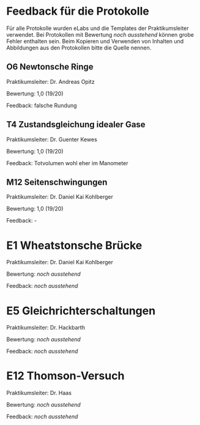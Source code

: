 # Feedback für die Protokolle

Für alle Protokolle wurden eLabs und die Templates der Praktikumsleiter verwendet. Bei Protokollen mit Bewertung *noch ausstehend* können grobe Fehler enthalten sein. Beim Kopieren und Verwenden von Inhalten und Abbildungen aus den Protokollen bitte die Quelle nennen.

## O6 Newtonsche Ringe

Praktikumsleiter: Dr. Andreas Opitz

Bewertung: 1,0 (19/20)

Feedback: falsche Rundung

## T4 Zustandsgleichung idealer Gase

Praktikumsleiter: Dr. Guenter Kewes

Bewertung: 1,0 (19/20)

Feedback: Totvolumen wohl eher im Manometer

## M12 Seitenschwingungen

Praktikumsleiter: Dr. Daniel Kai Kohlberger

Bewertung: 1,0 (19/20)

Feedback: -

# E1 Wheatstonsche Brücke

Praktikumsleiter: Dr. Daniel Kai Kohlberger

Bewertung: *noch ausstehend*

Feedback: *noch ausstehend*

# E5 Gleichrichterschaltungen

Praktikumsleiter: Dr. Hackbarth

Bewertung: *noch ausstehend*

Feedback: *noch ausstehend*

# E12 Thomson-Versuch

Praktikumsleiter: Dr. Haas

Bewertung: *noch ausstehend*

Feedback: *noch ausstehend*
